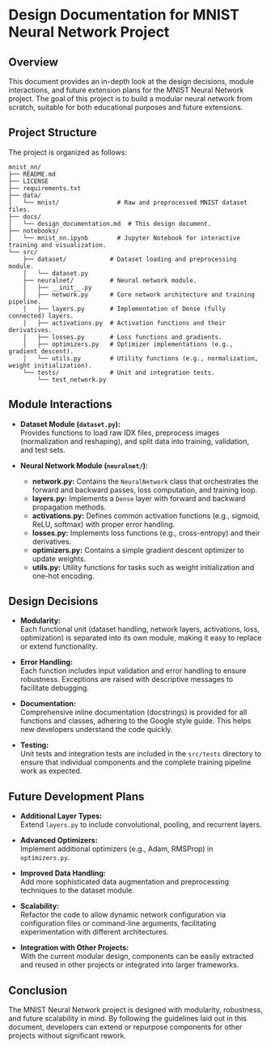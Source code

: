 # Design Documentation for MNIST Neural Network Project

## Overview
This document provides an in-depth look at the design decisions, module interactions, and future extension plans for the MNIST Neural Network project. The goal of this project is to build a modular neural network from scratch, suitable for both educational purposes and future extensions.

## Project Structure
The project is organized as follows:
```
mnist_nn/
├── README.md
├── LICENSE
├── requirements.txt
├── data/
│   └── mnist/                # Raw and preprocessed MNIST dataset files.
├── docs/
│   └── design_documentation.md  # This design document.
├── notebooks/
│   └── mnist_nn.ipynb        # Jupyter Notebook for interactive training and visualization.
└── src/
    ├── dataset/            # Dataset loading and preprocessing module.
    │   └── dataset.py
    ├── neuralnet/          # Neural network module.
    │   ├── __init__.py
    │   ├── network.py      # Core network architecture and training pipeline.
    │   ├── layers.py       # Implementation of Dense (fully connected) layers.
    │   ├── activations.py  # Activation functions and their derivatives.
    │   ├── losses.py       # Loss functions and gradients.
    │   ├── optimizers.py   # Optimizer implementations (e.g., gradient descent).
    │   └── utils.py        # Utility functions (e.g., normalization, weight initialization).
    └── tests/              # Unit and integration tests.
        └── test_network.py
```

## Module Interactions
- **Dataset Module (`dataset.py`):**  
  Provides functions to load raw IDX files, preprocess images (normalization and reshaping), and split data into training, validation, and test sets.
  
- **Neural Network Module (`neuralnet/`):**  
  - **network.py:** Contains the `NeuralNetwork` class that orchestrates the forward and backward passes, loss computation, and training loop.
  - **layers.py:** Implements a `Dense` layer with forward and backward propagation methods.
  - **activations.py:** Defines common activation functions (e.g., sigmoid, ReLU, softmax) with proper error handling.
  - **losses.py:** Implements loss functions (e.g., cross-entropy) and their derivatives.
  - **optimizers.py:** Contains a simple gradient descent optimizer to update weights.
  - **utils.py:** Utility functions for tasks such as weight initialization and one-hot encoding.

## Design Decisions
- **Modularity:**  
  Each functional unit (dataset handling, network layers, activations, loss, optimization) is separated into its own module, making it easy to replace or extend functionality.

- **Error Handling:**  
  Each function includes input validation and error handling to ensure robustness. Exceptions are raised with descriptive messages to facilitate debugging.

- **Documentation:**  
  Comprehensive inline documentation (docstrings) is provided for all functions and classes, adhering to the Google style guide. This helps new developers understand the code quickly.

- **Testing:**  
  Unit tests and integration tests are included in the `src/tests` directory to ensure that individual components and the complete training pipeline work as expected.

## Future Development Plans
- **Additional Layer Types:**  
  Extend `layers.py` to include convolutional, pooling, and recurrent layers.
  
- **Advanced Optimizers:**  
  Implement additional optimizers (e.g., Adam, RMSProp) in `optimizers.py`.

- **Improved Data Handling:**  
  Add more sophisticated data augmentation and preprocessing techniques to the dataset module.

- **Scalability:**  
  Refactor the code to allow dynamic network configuration via configuration files or command-line arguments, facilitating experimentation with different architectures.

- **Integration with Other Projects:**  
  With the current modular design, components can be easily extracted and reused in other projects or integrated into larger frameworks.

## Conclusion
The MNIST Neural Network project is designed with modularity, robustness, and future scalability in mind. By following the guidelines laid out in this document, developers can extend or repurpose components for other projects without significant rework.
